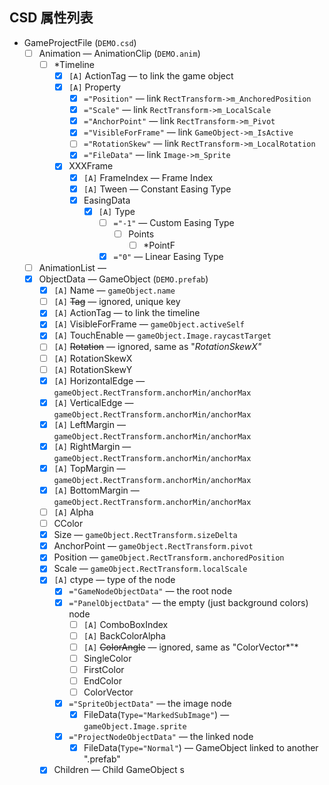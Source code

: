 ## CSD 属性列表

- GameProjectFile (`DEMO.csd`)
    - [ ]  Animation — AnimationClip (`DEMO.anim`)
        - [ ]  *Timeline
            - [x]  `[A]` ActionTag — to link the game object
            - [x]  `[A]` Property
                - [x]  `="Position"` — link `RectTransform->m_AnchoredPosition`
                - [x]  `="Scale"` — link `RectTransform->m_LocalScale`
                - [x]  `="AnchorPoint"` — link `RectTransform->m_Pivot`
                - [x]  `="VisibleForFrame"` — link `GameObject->m_IsActive`
                - [ ]  `="RotationSkew"` —  link `RectTransform->m_LocalRotation`
                - [x]  `="FileData"` — link `Image->m_Sprite`
            - [x]  XXXFrame
                - [x]  `[A]` FrameIndex — Frame Index
                - [x]  `[A]` Tween — Constant Easing Type
                - [x]  EasingData
                    - [x]  `[A]` Type
                        - [ ]  `="-1"` — Custom Easing Type
                            - [ ]  Points
                                - [ ]  *PointF
                        - [x]  `="0"` — Linear Easing Type
    - [ ]  AnimationList —
    - [x]  ObjectData — GameObject (`DEMO.prefab`)
        - [x]  `[A]` Name — `gameObject.name`
        - [ ]  `[A]` ~~Tag~~ — ignored, unique key
        - [x]  `[A]` ActionTag — to link the timeline
        - [x]  `[A]` VisibleForFrame — `gameObject.activeSelf`
        - [x]  `[A]` TouchEnable — `gameObject.Image.raycastTarget`
        - [ ]  `[A]` ~~Rotation~~ — ignored, same as "*RotationSkewX"*
        - [ ]  `[A]` RotationSkewX
        - [ ]  `[A]` RotationSkewY
        - [x]  `[A]` HorizontalEdge — `gameObject.RectTransform.anchorMin/anchorMax`
        - [x]  `[A]` VerticalEdge — `gameObject.RectTransform.anchorMin/anchorMax`
        - [x]  `[A]` LeftMargin — `gameObject.RectTransform.anchorMin/anchorMax`
        - [x]  `[A]` RightMargin — `gameObject.RectTransform.anchorMin/anchorMax`
        - [x]  `[A]` TopMargin — `gameObject.RectTransform.anchorMin/anchorMax`
        - [x]  `[A]` BottomMargin — `gameObject.RectTransform.anchorMin/anchorMax`
        - [ ]  `[A]` Alpha
        - [ ]  CColor
        - [x]  Size — `gameObject.RectTransform.sizeDelta`
        - [x]  AnchorPoint — `gameObject.RectTransform.pivot`
        - [x]  Position — `gameObject.RectTransform.anchoredPosition`
        - [x]  Scale — `gameObject.RectTransform.localScale`
        - [x]  `[A]` ctype — type of the node
            - [x]  `="GameNodeObjectData"` — the root node
            - [x]  `="PanelObjectData"` — the empty (just background colors) node
                - [ ]  `[A]` ComboBoxIndex
                - [ ]  `[A]` BackColorAlpha
                - [ ]  `[A]` ~~ColorAngle~~ — ignored, same as "ColorVector*"*
                - [ ]  SingleColor
                - [ ]  FirstColor
                - [ ]  EndColor
                - [ ]  ColorVector
            - [x]  `="SpriteObjectData"` — the image node
                - [x]  FileData(`Type="MarkedSubImage"`) — `gameObject.Image.sprite`
            - [x]  `="ProjectNodeObjectData"` — the linked node
                - [x]  FileData(`Type="Normal"`) — GameObject linked to another ".prefab"
        - [x]  Children — Child GameObject s
